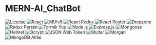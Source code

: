 # MERN-AI_ChatBot

[![License](https://img.shields.io/badge/license-MIT-blue.svg)](https://github.com/KulkarniShrinivas/social-media-app/blob/main/LICENSE) 
![React](https://img.shields.io/badge/-React-61DAFB?logo=react&logoColor=white) 
![MUIv5](https://img.shields.io/badge/-MUIv5-0081CB?logo=material-ui&logoColor=white)
![React Redux](https://img.shields.io/badge/-React_Redux-764ABC?logo=redux&logoColor=white) 
![React Router](https://img.shields.io/badge/-React_Router-CA4245?logo=react-router&logoColor=white) ![Dropzone](https://img.shields.io/badge/-Dropzone-00BFFF?logo=dropbox&logoColor=white) ![Redux Persist](https://img.shields.io/badge/-Redux_Persist-764ABC?logo=redux&logoColor=white) ![Formik Yup](https://img.shields.io/badge/-Formik_Yup-FF69B4?logo=formik&logoColor=white) ![Node.js](https://img.shields.io/badge/-Node.js-339933?logo=node.js&logoColor=white) ![Express.js](https://img.shields.io/badge/-Express.js-000000?logo=express&logoColor=white) ![Mongoose](https://img.shields.io/badge/-Mongoose-880000?logo=mongodb&logoColor=white) ![Helmet](https://img.shields.io/badge/-Helmet-000000?logo=helmet&logoColor=white) ![Bcrypt](https://img.shields.io/badge/-Bcrypt-004080?logo=npm&logoColor=white) ![JSON Web Token](https://img.shields.io/badge/-JSON_Web_Token-000000?logo=json-web-tokens&logoColor=white) ![Multer](https://img.shields.io/badge/-Multer-FF7F50?logo=node.js&logoColor=white) ![Morgan](https://img.shields.io/badge/-Morgan-000000?logo=node.js&logoColor=white) ![MongoDB Atlas](https://img.shields.io/badge/-MongoDB_Atlas-47A248?logo=mongodb&logoColor=white)
